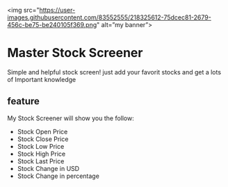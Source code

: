 <img src="https://user-images.githubusercontent.com/83552555/218325612-75dcec81-2679-456c-be75-be240105f369.png" alt=”my banner”>

# Master Stock Screener
Simple and helpful stock screen!
just add your favorit stocks and get a lots of Important knowledge
## feature
My Stock Screener will show you the follow:
* Stock Open Price
* Stock Close Price
* Stock Low Price
* Stock High Price
* Stock Last Price
* Stock Change in USD
* Stock Change in percentage 
